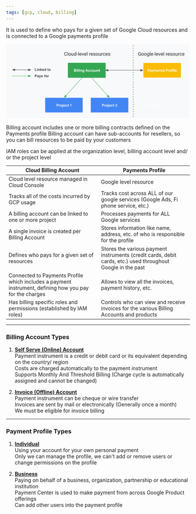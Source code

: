 ```yaml
---
tags: [gcp, cloud, billing]
---
```


It is used to define who pays for a given set of Google Cloud resources and is connected to a Google payments profile

![GCP Billing Account|550](../images/gcp-billing-account.png)

Billing account includes one or more billing contracts defined on the Payments profile
Billing account can have sub-accounts for resellers, so you can bill resources to be paid by your customers

IAM roles can be applied at the organization level, billing account level and/ or the project level

| Cloud Billing Account                                                                                   | Payments Profile                                                                                            |
| ------------------------------------------------------------------------------------------------------- | ----------------------------------------------------------------------------------------------------------- |
| Cloud level resource managed in Cloud Console                                                           | Google level resource                                                                                       |
| Tracks all of the costs incurred by GCP usage                                                           | Tracks cost across ALL of our google services (Google Ads, Fi phone service, etc.)                          |
| A billing account can be linked to one or more project                                                  | Processes payments for ALL Google services                                                                  |
| A single invoice is created per Billing Account                                                         | Stores information like name, address, etc. of who is responsible for the profile                           |
| Defines who pays for a given set of resources                                                           | Stores the various payment instruments (credit cards, debit cards, etc.) used throughout Google in the past |
| Connected to Payments Profile which includes a payment instrument, defining how you pay for the charges | Allows to view all the invoices, payment history, etc.                                                      |
| Has billing specific roles and permissions (established by IAM roles)                                   | Controls who can view and receive invoices for the various Billing Accounts and products                    |

---

### Billing Account Types

1. **<u>Self Serve (Online) Account</u>**  
   Payment instrument is a credit or debit card or its equivalent depending on the country/ region  
   Costs are charged automatically to the payment instrument  
   Supports Monthly And Threshold Billing (Charge cycle is automatically assigned and cannot be changed)

1. **<u>Invoice (Offline) Account</u>**  
   Payment instrument can be cheque or wire transfer  
   Invoices are sent by mail or electronically (Generally once a month)  
   We must be eligible for invoice billing

---

### Payment Profile Types

1. **<u>Individual</u>**  
   Using your account for your own personal payment  
   Only we can manage the profile, we can't add or remove users or change permissions on the profile

1. **<u>Business</u>**  
   Paying on behalf of a business, organization, partnership or educational institution  
   Payment Center is used to make payment from across Google Product offerings  
   Can add other users into the payment profile
